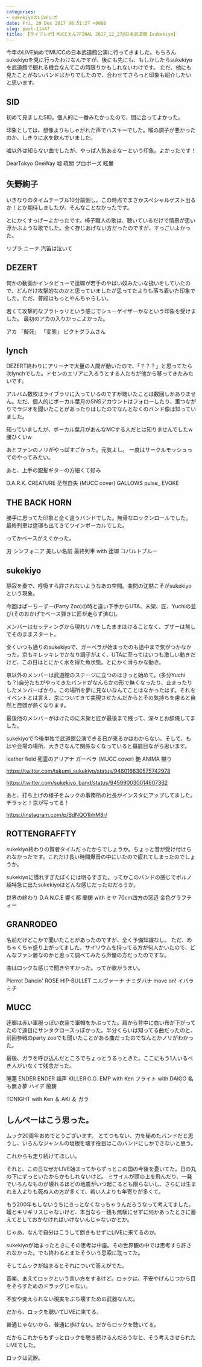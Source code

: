 ```yaml
---
categories:
- sukekiyoのLIVEレポ
date: Fri, 29 Dec 2017 08:51:27 +0000
slug: post-11447
title: 【ライブレポ】MUCCえん7FINAL 2017_12_27@日本武道館【sukekiyo】
---
```


今年のLIVE納めでMUCCの日本武道館公演に行ってきました。もちろんsukekiyoを見に行ったわけなんですが、後にも先にも、もしかしたらsukekiyoを武道館で観れる機会なんてこの時限りかもしれないわけです。
ただ、他にも見たことがないバンドばかりでしたので、合わせてさらっと印象も紹介したいと思います。


<!--more-->


<h2>SID</h2>

初めて見ましたSID。個人的に一番みたかったので、間に合ってよかった。

印象としては、想像よりもしゃがれた声でハスキーでした。喉の調子が悪かったのか、しきりに水を飲んでいました。

嘘以外は知らない曲でしたが、やっぱ人気あるなーという印象。よかったです！

DearTokyo
OneWay
嘘
暁闇
プロポーズ
眩暈

<h2>矢野絢子</h2>
いきなりのタイムテーブル10分前倒し。この時点でまさかスペシャルゲスト出るか！とか期待しましたが、そんなことなかったです。

とにかくすっげーよかったです。椅子職人の歌は、聴いているだけで情景が思い浮かぶような歌でした。全く存じあげない方だったのですが、すっごいよかった。

リブラ
ニーナ
汽笛は泣いて

<h2>DEZERT</h2>

何かの動画かインタビューで逹瑯が若手のやばい奴みたいな扱いをしていたので、どんだけ攻撃的なのかと思っていましたが思ってたよりも落ち着いた印象でした。ただ、普段はもっとやんちゃらしい。

若くて攻撃的なプラトゥリという感じでシューゲイザーかなという印象を受けました。
最初のアカの入りかっこよかった。


アカ
「擬死」
「変態」
ピクトグラムさん

<h2>lynch</h2>

DEZERT終わりにアリーナで大量の人間が動いたので、「？？？」と思ってたら次lynchでした。ドセンのエリアに入ろうとする人たちが他から移ってきたみたいです。

アルバム数枚はライブラリに入っているのですが聴いたことは数回しかありません。ただ、個人的にボーカル葉月のSNSアカウントはフォローしたり、薫つながりでラジオを聞いたことがあったりはしたのでなんとなくのバンド像は知っていました。

知っていましたが、ボーカル葉月があんなMCする人だとは知りませんでしたw
腰ひくいw

あとファンのノリがやっぱすごかった。元気よし。
一度はサークルモッシュってのやってみたい。

あと、上手の銀髪ギターの方細くて好み

D.A.R.K.
CREATURE
茫然自失 (MUCC cover)
GALLOWS
pulse_
EVOKE

<h2>THE BACK HORN</h2>

勝手に思ってた印象と全く違うバンドでした。無骨なロックンロールでした。
最終列車は逹瑯も出てきてツインボーカルでした。

ってかベースがえぐかった。

刃
シンフォニア
美しい名前
最終列車  with 逹瑯
コバルトブルー

<h2>sukekiyo</h2>

静寂を奏で、呼吸すら許されないようなあの空間。曲間の沈黙こそがsukekiyoという現象。

今回はぱーちーずー(Party Zoo)の時と違い下手からUTA、未架、匠、Yuchiの並び(そのおかげでベース弾きに匠が走らず済む)。

メンバーはセッティングから現れリハをしたままはけることなく、ブザーは無しでそのままスタート。

全くいつも通りのsukekiyoで、ガーベラが始まったのも途中まで気がつかなかった。京もキレッキレでかなり調子がよく、UTAに至ってはいつも激しい動きだけど、この日はとにかく水を得た魚状態。とにかく滑らかな動き。

京以外のメンバーは武道館のステージに立つのはきっと始めて。(多分Yuchiも？)自分たちがやってきたバンドがなんらかの形で無くなったり、止まったりしたメンバーばかり。この場所を夢に見ないなんてことはなかったはず。それをイベントとは言え、京についてきて実現させたんだからとその気持ちを慮ると自然と目頭が熱くなります。

最後他のメンバーがはけたのに未架と匠が最後まで残って、深々とお辞儀してました。

sukekiyoで今後単独で武道館公演できる日が来るかはわからない。そして、もはや会場の場所、大きさなんて関係なくなっていると贔屓目ながら思います。


leather field
死霊のアリアナ
ガーベラ (MUCC cover)
艶
ANIMA
嬲り


https://twitter.com/takumi_sukekiyo/status/946016630575742978

https://twitter.com/sukekiyo_band/status/945990030014607362

あと、打ち上げの様子をムックの事務所の社長がインスタにアップしてました。チラッと！京が写ってる！

https://instagram.com/p/BdNQO1hhM8r/




<h2>ROTTENGRAFFTY</h2>

sukekiyo終わりの賢者タイムだったからでしょうか。ちょっと音が受け付けられなかったです。これだけ長い時間爆音の中にいたので疲れてしまったのでしょうか。

sukekiyoに慣れすぎたぼくには明るすぎた。ってかこのバンドの感じでポルノ超特急に出たsukekiyoはどんな感じだったのだろうか。

世界の終わり
D.A.N.C.E
響く都
蘭鋳 with ミヤ
70cm四方の窓辺
金色グラフティー

<h2>GRANRODEO</h2>

名前だけどこかで聞いたことがあったのですが、全く予備知識なし。
ただ、めちゃくちゃ盛り上がってました。サイリウムを持ってる方が何人かいたので、どんなファン層なのかと思って調べてみたら声優の方だったのですな。

曲はロックな感じで聞きやすかった。ってか歌がうまい。

Pierrot Dancin'
ROSE HIP-BULLET
ニルヴァーナ
ナミダバナ
move on! イバラミチ

<h2>MUCC</h2>

逹瑯は赤い軍服っぽい衣装で軍帽をかぶってた。肩から背中に白い布が下がってたので遠目にサンタクロースっぽかった。半分くらいは知ってる曲だったのと、前回参戦のparty zooでも聞いたことがある曲だったのでなんとかノリがわかった。

最後、ガラを呼び込んだところでちょっとうるっときた。ここにもう1人いるべき人がいなくて残念だった。

睡蓮
ENDER ENDER
謡声
KILLEЯ
G.G.
EMP with Ken
フライト with DAIGO
名も無き夢
ハイデ
蘭鋳

TONIGHT with Ken ＆ AKi ＆ ガラ

<h2>しんぺーはこう思った。</h2>

ムック20周年おめでとうございます。
とてつもない、力を秘めたバンドだと思うし、いろんなジャンルの垣根を壊す役目はこのバンドにしかできないと思う。

これからも走り続けてほしい。

それと、この日なぜかLIVE始まってからずっとこの国の今後を憂いてた。日の丸の下にずっといたからかもしれないけど。
ミサイルが頭の上を飛んだり、一発でいろんなものが壊れるほどの地震がいつ起こるとも限らないし、さらには生まれる人よりも死ぬ人の方が多くて、若い人よりも年寄りが多くて。

もう200年もしないうちにきっとなくなっちゃうんだろうなって考えてました。蟻とキリギリスじゃないけど、本当なら一銭も無駄にせずに何かあったときに蓄えてとしておかなければいけないんじゃないかとか。

じゃあ、なんで自分はこうして飽きもせずにLIVEに来てるのか。

sukekiyoが始まったときにその思考は中座。その世界観の中では思考すら許されなかった。でも終わるとまたそういう思索に耽ってた。

そしてムックが始まるとそれについて答えがでた。

音楽、あえてロックという言い方をするけど。ロックは、不安やげんじつから目をそらすためのドラッグじゃない。

不安や変えられない現実をぶち壊すための武器なんだ。

だから、ロックを聴いてLIVEに来てる。

普通じゃないから、普通に歩けない。だからロックを聴いてる。

だからこれからもずっとロックを聴き続けるんだろうなと、そう考えさせられたLIVEでした。

ロックは武器。